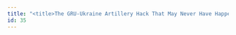 ```yaml
---
title: "<title>The GRU-Ukraine Artillery Hack That May Never Have Happened"
id: 35
---
```


<title>The GRU-Ukraine Artillery Hack That May Never Have Happened
<source> https://www.linkedin.com/pulse/gru-ukraine-artillery-hack-may-never-have-happened-jeffrey-carr?trk=hp-feed-article-title-publish </source>
<date> 2017_01_04 </date>
<text>
“It’s pretty high confidence that Fancy Bear had to be in touch with the Russian military,” Dmitri Alperovich told Forbes.
Crowdstrike’s core argument has three premises:
If all of these premises were true, then Crowdstrike’s prior claim that Fancy Bear must be affiliated with the GRU [4] would be substantially supported by this new finding.
Dmitri referred to it in the PBS interview as “DNA evidence”.
In fact, none of those premises are supported by the facts.
This article is a summary of the evidence that I’ve gathered during hours of interviews and background research with Ukrainian hackers, soldiers, and an independent analysis of the malware by CrySys Lab.
My complete findings will be presented in Washington D.C. next week on January 12th at Suits and Spooks.
Crowdstrike, along with FireEye and other cybersecurity companies, have long propagated the claim that Fancy Bear and all of its affiliated monikers (APT28, Sednit, Sofacy, Strontium, Tsar Team, Pawn Storm, etc.)
were the exclusive developers and users of X-Agent.
If both a security company and a hacker collective have the X-Agent source code, then so do others, and attribution to APT28/Fancy Bear/GRU based solely upon the presumption of “exclusive use” must be thrown out.
This doesn’t mean that the Russian government may not choose to use it.
In fact, Sean Townsend believes that the Russian security services DO use it but he also knows that they aren’t the only ones.
The first iteration of the POPR-D30 Android app designed by Ukrainian military officer Jaroslav Sherstuk (and the only iteration allegedly impacted by this malware) was a simple ballistics program that calculated corrections for humidity, atmospheric pressure, and other environmental factors that determine accuracy of the D-30 Howitzer.
The Android APK malware doesn’t use GPS nor does it ask for GPS location information from the infected phone or tablet.
That’s a surprising design flaw for custom-made malware whose alleged objective was to collect and transmit location data on Ukrainian artillery to the GRU.
It does collect base station information but that isn’t nearly sufficient for targeting purposes.
In rural areas, one base station could have a range of up to 30 kilometers (18.6 miles).
Crowdstrike’s estimate of 80% losses of the D-30 Howitzers came from one source — an article written by pro-Russian blogger Boris Rozhin, a resident of Crimea who writes for a blog called The Saker which he calls “the voice of totalitarian propaganda”
Bloomberg journalist Leonid Bershidsky pointed out that the estimates “appear to be based on an assumption that changes in military balance reports, themselves far from perfect, can be interpreted as losses.
Ukraine, a nation at war, doesn’t broadcast information about its specific capabilities”.
Pavlo Narozhnyy, a Ukraine military advisor, told VOA that “I personally know hundreds of gunmen in the war zone.
None of them told me of D-30 losses caused by hacking or any other reason”.
Even Rozhin acknowledged that his interpretation of the International Institute of Strategic Studies (IISS) data needs work: “Generally speaking, both methods have their advantages and disadvantages, as it is obvious that lost armour did not count everything destroyed, as well as that the loss of hardware (counted based on staffing standards) in some cases did not mean that it was destroyed.
For example, some hardware lost after 2013 was left in Crimea and returned to Ukraine only partially.
Some hardware could have existed only on paper and even before the war could have been non-repairable.
This suggests that the real losses of the UA still need to be further researched to make the conclusions more precise”.
While the original POPR-D30 app was available for download online, users had to contact Sherstuk personally and provide their military credentials in order to receive a code for activation.
There is no evidence that any of those users had their apps compromised by malware.
In fact, Crowdstrike hasn’t provided any evidence that the malware-infected Android app was used by even a single Ukrainian soldier.
Sherstuk himself stopped supporting the first version in 2015 [10] so how could Crowdstrike even begin to justify its claims as to the malware’s effectiveness?
Part of the evidence supporting Russian government involvement in the DNC and related hacks (including the German Bundestag and France’s TV5 Monde) stemmed from the assumption that X-Agent malware was exclusively developed and used by Fancy Bear.
We now know that’s false, and that the source code has been obtained by others outside of Russia.
The GRU, according to Crowdstrike, developed a variant of X-Agent to infect an Android mobile app in order to geolocate and destroy Ukraine’s D-30 howitzers.
To do this, they chose an artillery app which had no way to send or receive data, and wrote malware for it that didn’t ask for GPS position information?
Crowdstrike never contacted the app’s developer to inform him about their findings.
Had they performed that simple courtesy, they might have learned from Jaroslav Sherstuk how improbable, if not impossible, their theory was.
Instead, they worked inside of their own research bubble, performed no verification of infected applications or tablets used by Ukraine’s artillery corps, and extrapolated an effect of 80% losses based upon a self-proclaimed, pro-Russian propagandist and an imaginary number of infected applications.
</text>



## Annotations

Annotation keys: content, sourcefile, cyberevent, info

<details>
<summary>Raw annotation JSON (preview)</summary>

```json
{
  "content": "\u201cIt\u2019s pretty high confidence that Fancy Bear had to be in touch with the Russian military,\u201d Dmitri Alperovich told\u00a0Forbes. Crowdstrike\u2019s core argument has three premises: If all of these premises were true, then Crowdstrike\u2019s prior claim that Fancy Bear must be affiliated with the GRU [4] would be substantially supported by this new finding. Dmitri referred to it in the PBS interview as \u201cDNA evidence\u201d. In fact, none of those premises are supported by the facts. This article is a summary of the evidence that I\u2019ve gathered during hours of interviews and background research with Ukrainian hackers, soldiers, and an independent analysis of the malware by CrySys Lab. My complete findings will be presented in Washington D.C. next week on January 12th at\u00a0Suits and Spooks. Crowdstrike, along with FireEye and other cybersecurity companies, have long propagated the claim that Fancy Bear and all of its affiliated monikers (APT28, Sednit, Sofacy, Strontium, Tsar Team, Pawn Storm, etc.) were the exclusive developers and users of X-Agent. If both a security company and a hacker collective have the X-Agent source code, then so do others, and attribution to APT28/Fancy Bear/GRU based solely upon the presumption of \u201cexclusive use\u201d must be thrown out. This doesn\u2019t mean that the Russian government may not choose to use it. In fact, Sean Townsend believes that the Russian security services DO use it but he also knows that they aren\u2019t the only ones. The first iteration of the POPR-D30 Android app designed by Ukrainian military officer Jaroslav Sherstuk (and the only iteration allegedly impacted by this malware) was a simple ballistics program that calculated corrections for humidity, atmospheric pressure, and other environmental factors that determine accuracy of the D-30 Howitzer. The Android APK malware doesn\u2019t use GPS nor does it ask for GPS location information from the infected phone or tablet. That\u2019s a surprising design flaw for custom-made malware whose alleged objective was to collect and transmit location data on Ukrainian artillery to the GRU. It does collect base station information but that isn\u2019t nearly sufficient for targeting purposes. In rural areas, one base station could have a range of up to 30 kilometers (18.6 miles). Crowdstrike\u2019s estimate of 80% losses of the D-30 Howitzers came from one source\u200a\u2014\u200aan article written by pro-Russian blogger Boris Rozhin, a resident of Crimea who writes for a blog called The Saker which he calls \u201cthe voice of totalitarian propaganda\u201d Bloomberg journalist\u00a0Leonid Bershidsky\u00a0pointed out that the estimates \u201cappear to be based on an assumption that changes in military balance reports, themselves far from perfect, can be interpreted as losses. Ukraine, a nation at war, doesn\u2019t broadcast information about its specific capabilities\u201d. Pavlo Narozhnyy, a Ukraine military advisor, told\u00a0VOA\u00a0that \u201cI personally know hundreds of gunmen in the war zone. None of them told me of D-30 losses caused by hacking or any other reason\u201d. Even\u00a0Rozhin\u00a0acknowledged that his interpretation of the International Institute of Strategic Studies (IISS) data needs work: \u201cGenerally speaking, both methods have their advantages and disadvantages, as it is obvious that lost armour did not count everything destroyed, as well as that the loss of hardware (counted based on staffing standards) in some cases did not mean that it was destroyed. For example, some hardware lost after 2013 was left in Crimea and returned to Ukraine only partially. Some hardware could have existed only on paper and even before the war could have been non-repairable. This suggests that the real losses of the UA still need to be further researched to make the conclusions more precise\u201d. While the original POPR-D30 app was available for download online, users had to contact S
```
</details>
